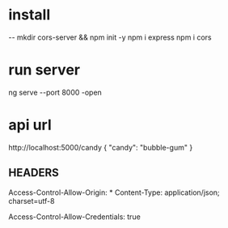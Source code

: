 
# install
-- mkdir cors-server && npm init -y 
npm i express
npm i cors 

# run server
ng serve --port 8000 -open 

# api url
http://localhost:5000/candy
{
    "candy": "bubble-gum"
}

HEADERS
-------
Access-Control-Allow-Origin: *
Content-Type: application/json; charset=utf-8

Access-Control-Allow-Credentials: true
